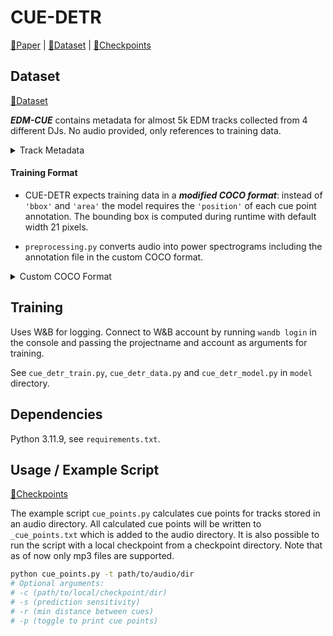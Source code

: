 # CUE-DETR

[📜Paper](https://www.arxiv.org/abs/2407.06823) | [🤗Dataset](https://huggingface.co/datasets/disco-eth/edm-cue) | [🤗Checkpoints](https://huggingface.co/disco-eth/cue-detr/tree/main)

## Dataset

[🤗Dataset](https://huggingface.co/datasets/disco-eth/edm-cue)

***EDM-CUE*** contains metadata for almost 5k EDM tracks collected from 4 different DJs. No audio provided, only references to training data.

<details>
<summary> Track Metadata </summary>

```python
{
    'id': int,
    'title': str,
    'artists': str,
    'duration': int,        # in seconds
    'genre': [str],
    'key': [str],           # alphanumeric (Camelot)
    'beat_grid': {
        'start_pos': float, # in seconds
        'init_beat': int,   #  first beat count
        'bpm': float,
        'time_sig': str
    },
    'cue_pts': [float]      # in seconds
}
```
</details>

#### Training Format

* CUE-DETR expects training data in a ***modified COCO format***: instead of `'bbox'` and `'area'` the model requires the `'position'` of each cue point annotation. The bounding box is computed during runtime with default width 21 pixels.

* `preprocessing.py` converts audio into power spectrograms including the annotation file in the custom COCO format.

<details>
<summary> Custom COCO Format </summary>

```python
data = {
    'images' : [{
        'id': img_id,
        'width': int,
        'height': int,
        'file_name' : filename,
    }]
    'annotations': [{
        'id': annotation_id,
        'image_id': img_id,
        'category_id': 0,
        'position': int # cue position instead of bounding box
    }],
    'categories': [{
        'id': 0,
        'name': 'cue',
        'supercategory' : 'cue'
    }]
}
```
</details>


## Training

Uses W&B for logging. Connect to W&B account by running `wandb login` in the console and passing the projectname and account as arguments for training.

See `cue_detr_train.py`, `cue_detr_data.py` and `cue_detr_model.py` in `model` directory.


## Dependencies

Python 3.11.9, see `requirements.txt`.


## Usage / Example Script

[🤗Checkpoints](https://huggingface.co/disco-eth/cue-detr/tree/main)

The example script `cue_points.py` calculates cue points for tracks stored in an audio directory. All calculated cue points will be written to `_cue_points.txt` which is added to the audio directory. It is also possible to run the script with a local checkpoint from a checkpoint directory. Note that as of now only mp3 files are supported.

```bash
python cue_points.py -t path/to/audio/dir
# Optional arguments:
# -c (path/to/local/checkpoint/dir)
# -s (prediction sensitivity)
# -r (min distance between cues)
# -p (toggle to print cue points)
```

